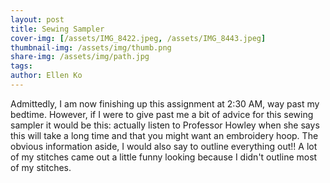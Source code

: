 ```yaml
---
layout: post
title: Sewing Sampler
cover-img: [/assets/IMG_8422.jpeg, /assets/IMG_8443.jpeg]
thumbnail-img: /assets/img/thumb.png
share-img: /assets/img/path.jpg
tags: 
author: Ellen Ko
---
```



Admittedly, I am now finishing up this assignment at 2:30 AM, way past my bedtime. However, if I were to give past me a bit of advice for this sewing sampler it would be this: actually listen to Professor Howley when she says this will take a long time and that you might want an embroidery hoop. The obvious information aside, I would also say to outline everything out!! A lot of my stitches came out a little funny looking because I didn't outline most of my stitches. 
